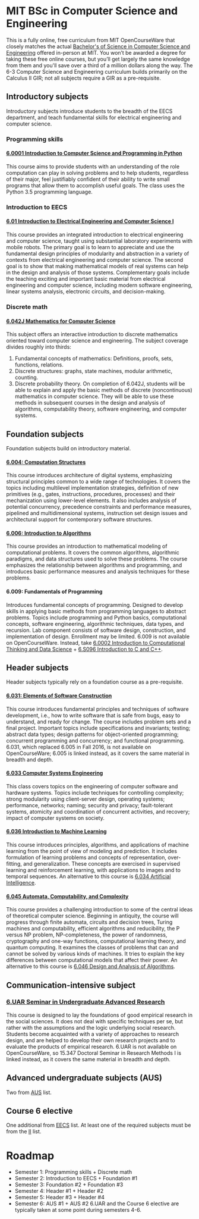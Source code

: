 # MIT BSc in Computer Science and Engineering
This is a fully online, free curriculum from MIT OpenCourseWare that closely matches the actual [Bachelor's of Science in Computer Science and Engineering](https://www.eecs.mit.edu/academics/undergraduate-programs/curriculum/6-3-computer-science-and-engineering/) offered in-person at MIT. You won’t be awarded a degree for taking these free online courses, but you’ll get largely the same knowledge from them and you'll save over a third of a million dollars along the way.
The 6-3 Computer Science and Engineering curriculum builds primarily on the Calculus II GIR; not all subjects require a GIR as a pre-requisite.
## Introductory subjects
Introductory subjects introduce students to the breadth of the EECS department, and teach fundamental skills for electrical engineering and computer science.
### Programming skills
#### [6.0001 Introduction to Computer Science and Programming in Python](https://ocw.mit.edu/courses/electrical-engineering-and-computer-science/6-0001-introduction-to-computer-science-and-programming-in-python-fall-2016/)
This course aims to provide students with an understanding of the role computation can play in solving problems and to help students, regardless of their major, feel justifiably confident of their ability to write small programs that allow them to accomplish useful goals. The class uses the Python 3.5 programming language.
### Introduction to EECS
#### [6.01 Introduction to Electrical Engineering and Computer Science I](https://ocw.mit.edu/courses/electrical-engineering-and-computer-science/6-01sc-introduction-to-electrical-engineering-and-computer-science-i-spring-2011/)
This course provides an integrated introduction to electrical engineering and computer science, taught using substantial laboratory experiments with mobile robots. The primary goal is to learn to appreciate and use the fundamental design principles of modularity and abstraction in a variety of contexts from electrical engineering and computer science. The second goal is to show that making mathematical models of real systems can help in the design and analysis of those systems. Complementary goals include the teaching exciting and important basic material from electrical engineering and computer science, including modern software engineering, linear systems analysis, electronic circuits, and decision-making.
### Discrete math
#### [6.042J Mathematics for Computer Science](https://ocw.mit.edu/courses/electrical-engineering-and-computer-science/6-042j-mathematics-for-computer-science-spring-2015/)
This subject offers an interactive introduction to discrete mathematics oriented toward computer science and engineering. The subject coverage divides roughly into thirds:
1. Fundamental concepts of mathematics: Definitions, proofs, sets, functions, relations.
2. Discrete structures: graphs, state machines, modular arithmetic, counting.
3. Discrete probability theory.
On completion of 6.042J, students will be able to explain and apply the basic methods of discrete (noncontinuous) mathematics in computer science. They will be able to use these methods in subsequent courses in the design and analysis of algorithms, computability theory, software engineering, and computer systems.
## Foundation subjects
Foundation subjects build on introductory material.
#### [6.004: Computation Structures](https://ocw.mit.edu/courses/electrical-engineering-and-computer-science/6-004-computation-structures-spring-2017/)
This course introduces architecture of digital systems, emphasizing structural principles common to a wide range of technologies. It covers the topics including multilevel implementation strategies, definition of new primitives (e.g., gates, instructions, procedures, processes) and their mechanization using lower-level elements. It also includes analysis of potential concurrency, precedence constraints and performance measures, pipelined and multidimensional systems, instruction set design issues and architectural support for contemporary software structures.
#### [6.006: Introduction to Algorithms](https://ocw.mit.edu/courses/electrical-engineering-and-computer-science/6-006-introduction-to-algorithms-fall-2011/)
This course provides an introduction to mathematical modeling of computational problems. It covers the common algorithms, algorithmic paradigms, and data structures used to solve these problems. The course emphasizes the relationship between algorithms and programming, and introduces basic performance measures and analysis techniques for these problems.
#### 6.009: Fundamentals of Programming
Introduces fundamental concepts of programming. Designed to develop skills in applying basic methods from programming languages to abstract problems. Topics include programming and Python basics, computational concepts, software engineering, algorithmic techniques, data types, and recursion.  Lab component consists of software design, construction, and implementation of design. Enrollment may be limited.
6.009 is not available on OpenCourseWare. Instead, take [6.0002 Introduction to Computational Thinking and Data Science](https://ocw.mit.edu/courses/electrical-engineering-and-computer-science/6-0002-introduction-to-computational-thinking-and-data-science-fall-2016/) + [6.S096 Introduction to C and C++](https://ocw.mit.edu/courses/electrical-engineering-and-computer-science/6-s096-introduction-to-c-and-c-january-iap-2013/).
## Header subjects
Header subjects typically rely on a foundation course as a pre-requisite.
#### [6.031: Elements of Software Construction](https://ocw.mit.edu/courses/electrical-engineering-and-computer-science/6-005-software-construction-spring-2016/)
This course introduces fundamental principles and techniques of software development, i.e., how to write software that is safe from bugs, easy to understand, and ready for change. The course includes problem sets and a final project. Important topics include specifications and invariants; testing; abstract data types; design patterns for object-oriented programming; concurrent programming and concurrency; and functional programming.
6.031, which replaced 6.005 in Fall 2016, is not available on OpenCourseWare; 6.005 is linked instead, as it covers the same material in breadth and depth.
#### [6.033 Computer Systems Engineering](https://ocw.mit.edu/courses/electrical-engineering-and-computer-science/6-033-computer-system-engineering-spring-2018/)
This class covers topics on the engineering of computer software and hardware systems. Topics include techniques for controlling complexity; strong modularity using client-server design, operating systems; performance, networks; naming; security and privacy; fault-tolerant systems, atomicity and coordination of concurrent activities, and recovery; impact of computer systems on society.
#### [6.036 Introduction to Machine Learning](https://ocw.mit.edu/courses/electrical-engineering-and-computer-science/6-036-introduction-to-machine-learning-fall-2020/)
This course introduces principles, algorithms, and applications of machine learning from the point of view of modeling and prediction. It includes formulation of learning problems and concepts of representation, over-fitting, and generalization. These concepts are exercised in supervised learning and reinforcement learning, with applications to images and to temporal sequences.
An alternative to this course is [6.034 Artificial Intelligence](https://ocw.mit.edu/courses/electrical-engineering-and-computer-science/6-034-artificial-intelligence-fall-2010/).
#### [6.045 Automata, Computability, and Complexity](https://ocw.mit.edu/courses/electrical-engineering-and-computer-science/6-045j-automata-computability-and-complexity-spring-2011/)
This course provides a challenging introduction to some of the central ideas of theoretical computer science. Beginning in antiquity, the course will progress through finite automata, circuits and decision trees, Turing machines and computability, efficient algorithms and reducibility, the P versus NP problem, NP-completeness, the power of randomness, cryptography and one-way functions, computational learning theory, and quantum computing. It examines the classes of problems that can and cannot be solved by various kinds of machines. It tries to explain the key differences between computational models that affect their power.
An alternative to this course is [6.046 Design and Analysis of Algorithms](https://ocw.mit.edu/courses/electrical-engineering-and-computer-science/6-046j-design-and-analysis-of-algorithms-spring-2015/).
## Communication-intensive subject
### [6.UAR Seminar in Undergraduate Advanced Research](https://ocw.mit.edu/courses/sloan-school-of-management/15-347-doctoral-seminar-in-research-methods-i-fall-2004/)
This course is designed to lay the foundations of good empirical research in the social sciences. It does not deal with specific techniques per se, but rather with the assumptions and the logic underlying social research. Students become acquainted with a variety of approaches to research design, and are helped to develop their own research projects and to evaluate the products of empirical research.
6.UAR is not available on OpenCourseWare, so 15.347 Doctoral Seminar in Research Methods I is linked instead, as it covers the same material in breadth and depth.
## Advanced undergraduate subjects (AUS)
Two from [AUS](https://eecsis.mit.edu/degree_requirements.html#AUS2) list.
## Course 6 elective
One additional from [EECS](https://eecsis.mit.edu/degree_requirements.html#EECS) list.
At least one of the required subjects must be from the [II](https://eecsis.mit.edu/degree_requirements.html#II) list.
# Roadmap
- Semester 1: Programming skills + Discrete math
- Semester 2: Introduction to EECS + Foundation #1
- Semester 3: Foundation #2 + Foundation #3
- Semester 4: Header #1 + Header #2
- Semester 5: Header #3 + Header #4
- Semester 6: AUS #1 + AUS #2
6.UAR and the Course 6 elective are typically taken at some point during semesters 4-6.
